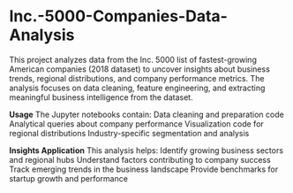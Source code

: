 # Inc.-5000-Companies-Data-Analysis
This project analyzes data from the Inc. 5000 list of fastest-growing American companies (2018 dataset) to uncover insights about business trends, regional distributions, and company performance metrics. The analysis focuses on data cleaning, feature engineering, and extracting meaningful business intelligence from the dataset.

**Usage**
The Jupyter notebooks contain:
Data cleaning and preparation code
Analytical queries about company performance
Visualization code for regional distributions
Industry-specific segmentation and analysis

**Insights Application**
This analysis helps:
Identify growing business sectors and regional hubs
Understand factors contributing to company success
Track emerging trends in the business landscape
Provide benchmarks for startup growth and performance
